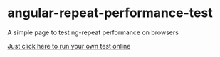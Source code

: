 # angular-repeat-performance-test
A simple page to test ng-repeat performance on browsers

[Just click here to run your own test online](http://htmlpreview.github.io/?https://raw.githubusercontent.com/thearsenik/angular-repeat-performance-test/master/index.html)
